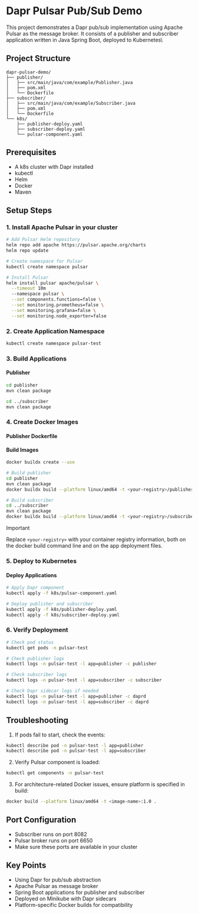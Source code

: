 # Dapr Pulsar Pub/Sub Demo

This project demonstrates a Dapr pub/sub implementation using Apache Pulsar as the message broker. It consists of a publisher and subscriber application written in Java Spring Boot, deployed to Kubernetes\

## Project Structure

```
dapr-pulsar-demo/
├── publisher/
│   ├── src/main/java/com/example/Publisher.java
│   ├── pom.xml
│   └── Dockerfile
├── subscriber/
│   ├── src/main/java/com/example/Subscriber.java
│   ├── pom.xml
│   └── Dockerfile
└── k8s/
    ├── publisher-deploy.yaml
    ├── subscriber-deploy.yaml
    └── pulsar-component.yaml
```

## Prerequisites

- A k8s cluster with Dapr installed
- kubectl
- Helm
- Docker
- Maven

## Setup Steps

### 1. Install Apache Pulsar in your cluster

```bash
# Add Pulsar Helm repository
helm repo add apache https://pulsar.apache.org/charts
helm repo update

# Create namespace for Pulsar
kubectl create namespace pulsar

# Install Pulsar
helm install pulsar apache/pulsar \
  --timeout 10m
  --namespace pulsar \
  --set components.functions=false \
  --set monitoring.prometheus=false \
  --set monitoring.grafana=false \
  --set monitoring.node_exporter=false
```

### 2. Create Application Namespace

```bash
kubectl create namespace pulsar-test
```

### 3. Build Applications

#### Publisher

```bash
cd publisher
mvn clean package

cd ../subscriber
mvn clean package
```

### 4. Create Docker Images

#### Publisher Dockerfile

#### Build Images

```bash
docker buildx create --use

# Build publisher
cd publisher
mvn clean package
docker buildx build --platform linux/amd64 -t <your-registry>/publisher:1.0 --push .

# Build subscriber
cd ../subscriber
mvn clean package
docker buildx build --platform linux/amd64 -t <your-registry>/subscriber:1.0 --push .
```

> [!IMPORTANT]
> Replace `<your-registry>` with your container registry information, both on the docker build command line and on the app deployment files.

### 5. Deploy to Kubernetes

#### Deploy Applications

```bash
# Apply Dapr component
kubectl apply -f k8s/pulsar-component.yaml

# Deploy publisher and subscriber
kubectl apply -f k8s/publisher-deploy.yaml
kubectl apply -f k8s/subscriber-deploy.yaml
```

### 6. Verify Deployment

```bash
# Check pod status
kubectl get pods -n pulsar-test

# Check publisher logs
kubectl logs -n pulsar-test -l app=publisher -c publisher

# Check subscriber logs
kubectl logs -n pulsar-test -l app=subscriber -c subscriber

# Check Dapr sidecar logs if needed
kubectl logs -n pulsar-test -l app=publisher -c daprd
kubectl logs -n pulsar-test -l app=subscriber -c daprd
```

## Troubleshooting
1. If pods fail to start, check the events:

```bash
kubectl describe pod -n pulsar-test -l app=publisher
kubectl describe pod -n pulsar-test -l app=subscriber
```

2. Verify Pulsar component is loaded:

```bash
kubectl get components -n pulsar-test
```

3. For architecture-related Docker issues, ensure platform is specified in build:

```bash
docker build --platform linux/amd64 -t <image-name>:1.0 .
```

## Port Configuration

- Subscriber runs on port 8082
- Pulsar broker runs on port 6650
- Make sure these ports are available in your cluster

## Key Points

- Using Dapr for pub/sub abstraction
- Apache Pulsar as message broker
- Spring Boot applications for publisher and subscriber
- Deployed on Minikube with Dapr sidecars
- Platform-specific Docker builds for compatibility
